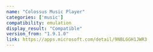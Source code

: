 ```yaml
---
name: "Colossus Music Player"
categories: ['music']
compatibility: emulation
display_result: "Compatible"
version_from: "1.9.1.0"
link: https://apps.microsoft.com/detail/9NBLGGH1JWR3
---
```

